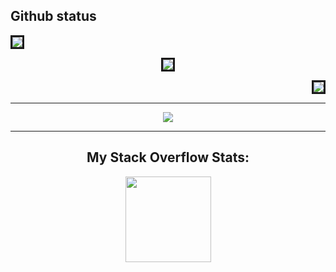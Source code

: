 

## Github status
</div>

<p align='left'><img style="border-style:solid" src="https://github-readme-stats.vercel.app/api?username=creatornadiran&count_private=true&theme=radical"/></p>
<p align='center'><img  style="border-style:solid" src="https://github-readme-streak-stats.herokuapp.com/?user=creatornadiran&theme=radical"/></p>
<p align='right'><img style="border-style:solid" src = "https://github-readme-stats.vercel.app/api/top-langs/?username=creatornadiran&theme=radical&hide=jupyter%20notebook&layout=compact&langs_count=8"/></p>

<div align="center"> 
	
---
	
![](https://activity-graph.herokuapp.com/graph?username=creatornadiran&theme=react-dark&hide_border=true&area=true)
	
---
	
## My Stack Overflow Stats:

[<img height="137px" src="https://stackoverflow-card.vercel.app/?userID=14572352&theme=dracula"/>][stackoverflow]
	
	
[stackoverflow]: https://stackoverflow.com/users/14572352/nadirhan
